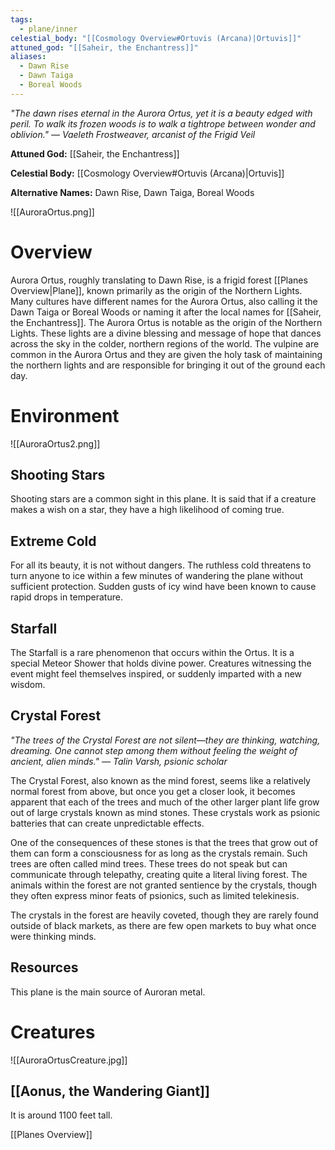 ```yaml
---
tags:
  - plane/inner
celestial_body: "[[Cosmology Overview#Ortuvis (Arcana)|Ortuvis]]"
attuned_god: "[[Saheir, the Enchantress]]"
aliases:
  - Dawn Rise
  - Dawn Taiga
  - Boreal Woods
---
```

*"The dawn rises eternal in the Aurora Ortus, yet it is a beauty edged with peril. To walk its frozen woods is to walk a tightrope between wonder and oblivion."
— Vaeleth Frostweaver, arcanist of the Frigid Veil*

**Attuned God:** [[Saheir, the Enchantress]]

**Celestial Body:** [[Cosmology Overview#Ortuvis (Arcana)|Ortuvis]]

**Alternative Names:** Dawn Rise, Dawn Taiga, Boreal Woods

![[AuroraOrtus.png]]
# Overview
Aurora Ortus, roughly translating to Dawn Rise, is a frigid forest [[Planes Overview|Plane]], known primarily as the origin of the Northern Lights. Many cultures have different names for the Aurora Ortus, also calling it the Dawn Taiga or Boreal Woods or naming it after the local names for [[Saheir, the Enchantress]]. The Aurora Ortus is notable as the origin of the Northern Lights. These lights are a divine blessing and message of hope that dances across the sky in the colder, northern regions of the world. The vulpine are common in the Aurora Ortus and they are given the holy task of maintaining the northern lights and are responsible for bringing it out of the ground each day.
# Environment
![[AuroraOrtus2.png]]
## Shooting Stars
Shooting stars are a common sight in this plane. It is said that if a creature makes a wish on a star, they have a high likelihood of coming true.
## Extreme Cold
For all its beauty, it is not without dangers. The ruthless cold threatens to turn anyone to ice within a few minutes of wandering the plane without sufficient protection. Sudden gusts of icy wind have been known to cause rapid drops in temperature.
## Starfall
The Starfall is a rare phenomenon that occurs within the Ortus. It is a special Meteor Shower that holds divine power. Creatures witnessing the event might feel themselves inspired, or suddenly imparted with a new wisdom.
## Crystal Forest
*"The trees of the Crystal Forest are not silent—they are thinking, watching, dreaming. One cannot step among them without feeling the weight of ancient, alien minds."
— Talin Varsh, psionic scholar*

The Crystal Forest, also known as the mind forest, seems like a relatively normal forest from above, but once you get a closer look, it becomes apparent that each of the trees and much of the other larger plant life grow out of large crystals known as mind stones. These crystals work as psionic batteries that can create unpredictable effects.

One of the consequences of these stones is that the trees that grow out of them can form a consciousness for as long as the crystals remain. Such trees are often called mind trees. These trees do not speak but can communicate through telepathy, creating quite a literal living forest. The animals within the forest are not granted sentience by the crystals, though they often express minor feats of psionics, such as limited telekinesis.

The crystals in the forest are heavily coveted, though they are rarely found outside of black markets, as there are few open markets to buy what once were thinking minds.
## Resources
This plane is the main source of Auroran metal.
# Creatures
![[AuroraOrtusCreature.jpg]]
## [[Aonus, the Wandering Giant]]
It is around 1100 feet tall.

[[Planes Overview]]